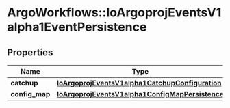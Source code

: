 # ArgoWorkflows::IoArgoprojEventsV1alpha1EventPersistence

## Properties
Name | Type | Description | Notes
------------ | ------------- | ------------- | -------------
**catchup** | [**IoArgoprojEventsV1alpha1CatchupConfiguration**](IoArgoprojEventsV1alpha1CatchupConfiguration.md) |  | [optional] 
**config_map** | [**IoArgoprojEventsV1alpha1ConfigMapPersistence**](IoArgoprojEventsV1alpha1ConfigMapPersistence.md) |  | [optional] 


